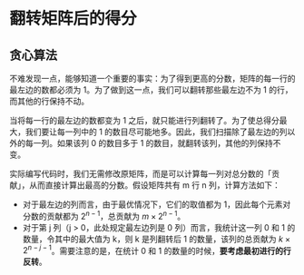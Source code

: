 # 翻转矩阵后的得分

## 贪心算法

不难发现一点，能够知道一个重要的事实：为了得到更高的分数，矩阵的每一行的最左边的数都必须为 1。为了做到这一点，我们可以翻转那些最左边不为 1 的行，而其他的行保持不动。

当将每一行的最左边的数都变为 1 之后，就只能进行列翻转了。为了使总得分最大，我们要让每一列中的 1 的数目尽可能地多。因此，我们扫描除了最左边的列以外的每一列。如果该列 0 的数目多于 1 的数目，就翻转该列，其他的列保持不变。

实际编写代码时，我们无需修改原矩阵，而是可以计算每一列对总分数的「贡献」，从而直接计算出最高的分数。假设矩阵共有 m 行 n 列，计算方法如下：

- 对于最左边的列而言，由于最优情况下，它们的取值都为 1，因此每个元素对分数的贡献都为 $2^{n-1}$，总贡献为 $m \times 2^{n-1}$。
- 对于第 j 列（j > 0，此处规定最左边列是 0 列）而言，我统计这一列 0 和 1 的数量，令其中的最大值为 k，则 k 是列翻转后 1 的数量，该列的总贡献为 $k \times 2^{n-j-1}$。需要注意的是，在统计 0 和 1 的数量的时候，**要考虑最初进行的行反转**。

